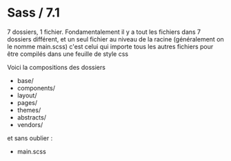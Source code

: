 # Sass / 7.1 

7 dossiers, 1 fichier. Fondamentalement il y a tout les fichiers dans 7 dossiers différent, et un seul fichier au niveau de la racine (généralement on le nomme main.scss) c'est celui qui importe tous les autres fichiers pour être compilés dans une feuille de style css

Voici la compositions des dossiers

*   base/
*   components/
*   layout/
*   pages/
*   themes/
*   abstracts/
*   vendors/

et sans oublier :

*   main.scss
